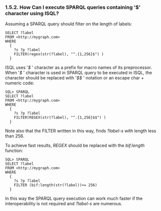 <div id="virtuosotipsandtricksspchar" class="section">

<div class="titlepage">

<div>

<div>

### 1.5.2. How Can I execute SPARQL queries containing '\$' character using ISQL?

</div>

</div>

</div>

Assuming a SPARQL query should filter on the length of labels:

``` programlisting
SELECT ?label
FROM <http://mygraph.com>
WHERE
  {
    ?s ?p ?label
    FILTER(regex(str(?label), "^.{1,256}$") )
  }
```

ISQL uses '<span class="emphasis">*\$*</span> ' character as a prefix
for macro names of its preprocessor. When
'<span class="emphasis">*\$*</span> ' character is used in SPARQL query
to be executed in ISQL, the character should be replaced with
'<span class="emphasis">*\$\$*</span> ' notation or an escape char +
numeric code:

``` programlisting
SQL> SPARQL
SELECT ?label
FROM <http://mygraph.com>
WHERE
  {
    ?s ?p ?label
    FILTER(REGEX(str(?label), "^.{1,256}$$") )
  }
```

Note also that the FILTER written in this way, finds
<span class="emphasis">*?label-s*</span> with length less than 256.

To achieve fast results, <span class="emphasis">*REGEX*</span> should be
replaced with the <span class="emphasis">*bif:length*</span> function:

``` programlisting
SQL> SPARQL
SELECT ?label
FROM <http://mygraph.com>
WHERE
  {
    ?s ?p ?label
    FILTER (bif:length(str(?label))<= 256)
  }
```

In this way the SPARQL query execution can work much faster if the
interoperability is not required and
<span class="emphasis">*?label-s*</span> are numerous.

</div>
